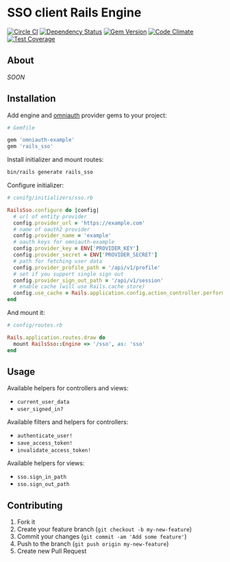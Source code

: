 # SSO client Rails Engine

[![Circle CI](https://circleci.com/gh/monterail/rails_sso/tree/master.svg?style=shield&circle-token=237c44548fb2c2597bcd0bc7b1dd99c81329e574)](https://circleci.com/gh/monterail/rails_sso/tree/master)
[![Dependency Status](https://gemnasium.com/monterail/rails_sso.svg)](https://gemnasium.com/monterail/rails_sso)
[![Gem Version](https://badge.fury.io/rb/rails_sso.svg)](http://badge.fury.io/rb/rails_sso)
[![Code Climate](https://codeclimate.com/github/monterail/rails_sso/badges/gpa.svg)](https://codeclimate.com/github/monterail/rails_sso)
[![Test Coverage](https://codeclimate.com/github/monterail/rails_sso/badges/coverage.svg)](https://codeclimate.com/github/monterail/rails_sso)

## About

*SOON*

## Installation

Add engine and [omniauth](https://github.com/intridea/omniauth-oauth2) provider gems to your project:

```ruby
# Gemfile

gem 'omniauth-example'
gem 'rails_sso'
```

Install initializer and mount routes:

```bash
bin/rails generate rails_sso
```

Configure initializer:

```ruby
# conifg/initializers/sso.rb

RailsSso.configure do |config|
  # url of entity provider
  config.provider_url = 'https://example.com'
  # name of oauth2 provider
  config.provider_name = 'example'
  # oauth keys for omniauth-example
  config.provider_key = ENV['PROVIDER_KEY']
  config.provider_secret = ENV['PROVIDER_SECRET']
  # path for fetching user data
  config.provider_profile_path = '/api/v1/profile'
  # set if you support single sign out
  config.provider_sign_out_path = '/api/v1/session'
  # enable cache (will use Rails.cache store)
  config.use_cache = Rails.application.config.action_controller.perform_caching
end
```

And mount it:

```ruby
# config/routes.rb

Rails.application.routes.draw do
  mount RailsSso::Engine => '/sso', as: 'sso'
end
```

## Usage

Available helpers for controllers and views:

* `current_user_data`
* `user_signed_in?`

Available filters and helpers for controllers:

* `authenticate_user!`
* `save_access_token!`
* `invalidate_access_token!`

Available helpers for views:

* `sso.sign_in_path`
* `sso.sign_out_path`

## Contributing

1. Fork it
2. Create your feature branch (`git checkout -b my-new-feature`)
3. Commit your changes (`git commit -am 'Add some feature'`)
4. Push to the branch (`git push origin my-new-feature`)
5. Create new Pull Request
